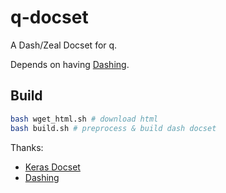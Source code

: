 # q-docset

A Dash/Zeal Docset for q. 

Depends on having [Dashing]().

## Build

```bash
bash wget_html.sh # download html
bash build.sh # preprocess & build dash docset
```

Thanks: 

- [Keras Docset](https://github.com/kkweon/keras-docset)
- [Dashing](https://github.com/technosophos/dashing)
